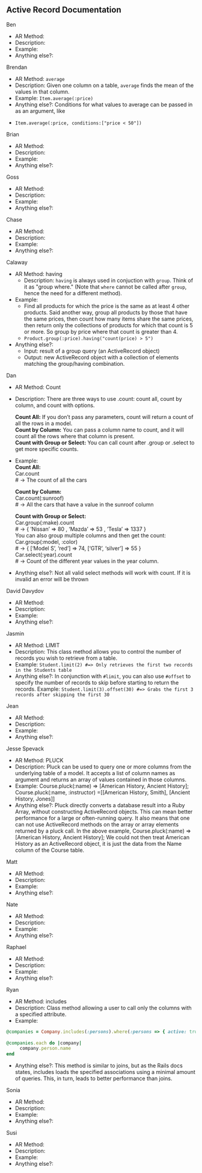 ## Active Record Documentation

Ben

  * AR Method: 
  * Description:
  * Example:
  * Anything else?:

Brendan

  * AR Method: `average`
  * Description: Given one column on a table, `average` finds the mean of the values in that column.
  * Example: `Item.average(:price)`
  * Anything else?: Conditions for what values to average can be passed in as an argument, like
   + `Item.average(:price, conditions:["price < 50"])`

Brian

  * AR Method: 
  * Description:
  * Example:
  * Anything else?:

Goss

  * AR Method: 
  * Description:
  * Example:
  * Anything else?:

Chase 

  * AR Method: 
  * Description:
  * Example:
  * Anything else?:

Calaway
  * AR Method: having
    * Description: `having` is always used in conjuction with `group`. Think of it as "group where." (Note that `where` cannot be called after `group`, hence the need for a different method).
  * Example: 
    * Find all products for which the price is the same as at least 4 other products. Said another way, group all products by those that have the same prices, then count how many items share the same prices, then return only the collections of products for which that count is 5 or more. So group by price where that count is greater than 4.
    * `Product.group(:price).having("count(price) > 5")`
  * Anything else?:
    * Input: result of a group query (an ActiveRecord object)
    * Output: new ActiveRecord object with a collection of elements matching the group/having combination.

Dan

  * AR Method: Count
  * Description: There are three ways to use .count: count all, count by column, and count with options.<br />

	**Count All:**  If you don’t pass any parameters, count will return a count of all the rows in a model.<br />
	**Count by Column:** You can pass a column name to count, and it will count all the rows where that column is present.<br />
	**Count with Group or Select:** You can call count after .group or .select to get more specific counts.<br />
  * Example:<br />
	**Count All:**  <br />
		Car.count<br />
		# -> The count of all the cars<br />

	**Count by Column:** <br />
		Car.count(:sunroof)<br />
		# -> All the cars that have a value in the sunroof column<br />

	**Count with Group or Select:** <br />
		Car.group(:make).count<br />
		# -> { ’Nissan’ => 80 , ‘Mazda’ => 53 , ’Tesla’ => 1337 }<br />
		You can also group multiple columns and then get the count:<br />
		Car.group(:model, :color)<br />
		# -> { [‘Model S’, ‘red’] => 74, [‘GTR’, ‘silver’] => 55 }<br />
		Car.select(:year).count<br />
		# -> Count of the different year values in the year column.<br />
  * Anything else?:  Not all valid select methods will work with count.  If it is invalid an error will be thrown

David Davydov

  * AR Method: 
  * Description:
  * Example:
  * Anything else?:

Jasmin

  * AR Method: LIMIT
  * Description: This class method allows you to control the number of records you wish to retrieve from a table. 
  * Example: `Student.limit(2) #=> Only retrieves the first two records in the Students table`
  * Anything else?: In conjunction with `#limit`, you can also use `#offset` to specify the number of records to skip before starting to return the records. Example: `Student.limit(3).offset(30) #=> Grabs the first 3 records after skipping the first 30`

Jean

  * AR Method: 
  * Description:
  * Example:
  * Anything else?:

Jesse Spevack

  * AR Method: PLUCK
  * Description: Pluck can be used to query one or more columns from the underlying table of a model. It accepts a list of column names as argument and returns an array of values contained in those columns.
  * Example: Course.pluck(:name) => [American History, Ancient History]; Course.pluck(:name, :instructor) =[[American History, Smith], [Ancient History, Jones]]
  * Anything else?: Pluck directly converts a database result into a Ruby Array, without constructing ActiveRecord objects. This can mean better performance for a large or often-running query. It also means that one can not use ActiveRecord methods on the array or array elements returned by a pluck call. In the above example, Course.pluck(:name) => [American History, Ancient History]; We could not then treat American History as an ActiveRecord object, it is just the data from the Name column of the Course table.

Matt

  * AR Method: 
  * Description:
  * Example:
  * Anything else?:

Nate

  * AR Method: 
  * Description:
  * Example:
  * Anything else?:

Raphael

  * AR Method: 
  * Description:
  * Example:
  * Anything else?:

Ryan

  * AR Method: includes
  * Description: Class method allowing a user to call only the columns with a specified attribute.
  * Example: 
```ruby
@companies = Company.includes(:persons).where(:persons => { active: true } ).all
 
@companies.each do |company|
     company.person.name
end
```
  * Anything else?: This method is similar to joins, but as the Rails docs states, includes loads the specified associations using a minimal amount of queries.  This, in turn, leads to better performance than joins.

Sonia

  * AR Method: 
  * Description:
  * Example:
  * Anything else?:

Susi

  * AR Method: 
  * Description:
  * Example:
  * Anything else?:
  
